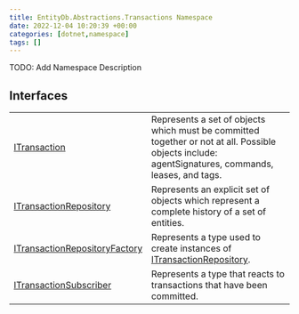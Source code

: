 ```yaml
---
title: EntityDb.Abstractions.Transactions Namespace
date: 2022-12-04 10:20:39 +00:00
categories: [dotnet,namespace]
tags: []
---
```



TODO: Add Namespace Description

## Interfaces
<table><tr><td><!--/posts/dotnet.entitydb.abstractions.transactions.itransaction--><a href='#'>ITransaction</a></td><td>
Represents a set of objects which must be committed together or not at all. Possible objects include:
agentSignatures,
commands, leases, and tags.
</td></tr><tr><td><!--/posts/dotnet.entitydb.abstractions.transactions.itransactionrepository--><a href='#'>ITransactionRepository</a></td><td>
Represents an explicit set of objects which represent a complete history of a set of entities.
</td></tr><tr><td><!--/posts/dotnet.entitydb.abstractions.transactions.itransactionrepositoryfactory--><a href='#'>ITransactionRepositoryFactory</a></td><td>
Represents a type used to create instances of <!--/posts/dotnet.entitydb.abstractions.transactions.itransactionrepository--><a href='#'>ITransactionRepository</a>.
</td></tr><tr><td><!--/posts/dotnet.entitydb.abstractions.transactions.itransactionsubscriber--><a href='#'>ITransactionSubscriber</a></td><td>
Represents a type that reacts to transactions that have been committed.
</td></tr></table>
